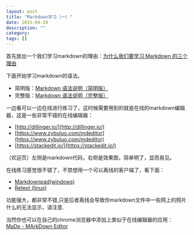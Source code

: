 ```yaml
---
layout: post
title: "Markdown学习（一）"
date: 2015-04-29
description: ""
category: 
tags: []
---
```


首先放出一个我们学习markdown的理由：[为什么我们要学习 Markdown 的三个理由](http://www.oschina.net/news/28122/reasons-we-should-learn-markdown/)

下面开始学习markdown的语法。   

- 简明版：[Markdown 语法说明（简明版）](http://wowubuntu.com/markdown/basic.html)
- 完整版：[Markdown 语法说明（完整版）](http://wowubuntu.com/markdown/index.html)

一边看可以一边在线进行练习了，这时候需要用到的就是在线的markdown编辑器，这是一些非常不错的在线编辑器：

- [http://dillinger.io/](http://dillinger.io/)
- [https://www.zybuluo.com/mdeditor](https://www.zybuluo.com/mdeditor)
- [https://stackedit.io/](https://stackedit.io/)

（欢迎页）左侧是markdown代码，右侧是效果图，简单明了，显而易见。

在线练习感觉很不错了，不禁想用一个可以离线的客户端了，看下面：

- [Markdownpad(windows)](http://markdownpad.com/)
- [Retext (linux)](http://sourceforge.net/p/retext/home/ReText/)

功能强大，都非常不错,只是后者离线会导致你markdown文件中一些网上的照片什么的无法显示，请注意.

当然你也可以在自己的chrome浏览器中添加上类似于在线编辑器的应用：    
[MaDe - MArkDown Editor](https://chrome.google.com/webstore/detail/made/oknndfeeopgpibecfjljjfanledpbkog?utm_source=chrome-ntp-launcher)
